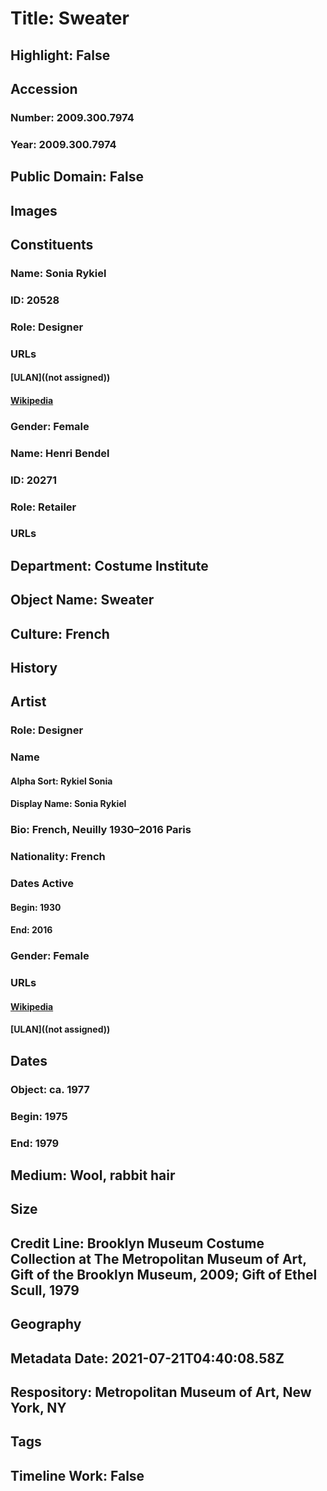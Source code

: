 # Title: Sweater
## Highlight: False
## Accession
### Number: 2009.300.7974
### Year: 2009.300.7974
## Public Domain: False
## Images
## Constituents
### Name: Sonia Rykiel
### ID: 20528
### Role: Designer
### URLs
#### [ULAN]((not assigned))
#### [Wikipedia](https://www.wikidata.org/wiki/Q237944)
### Gender: Female
### Name: Henri Bendel
### ID: 20271
### Role: Retailer
### URLs
## Department: Costume Institute
## Object Name: Sweater
## Culture: French
## History
## Artist
### Role: Designer
### Name
#### Alpha Sort: Rykiel Sonia
#### Display Name: Sonia Rykiel
### Bio: French, Neuilly 1930–2016 Paris
### Nationality: French
### Dates Active
#### Begin: 1930
#### End: 2016
### Gender: Female
### URLs
#### [Wikipedia](https://www.wikidata.org/wiki/Q237944)
#### [ULAN]((not assigned))
## Dates
### Object: ca. 1977
### Begin: 1975
### End: 1979
## Medium: Wool, rabbit hair
## Size
## Credit Line: Brooklyn Museum Costume Collection at The Metropolitan Museum of Art, Gift of the Brooklyn Museum, 2009; Gift of Ethel Scull, 1979
## Geography
## Metadata Date: 2021-07-21T04:40:08.58Z
## Respository: Metropolitan Museum of Art, New York, NY
## Tags
## Timeline Work: False